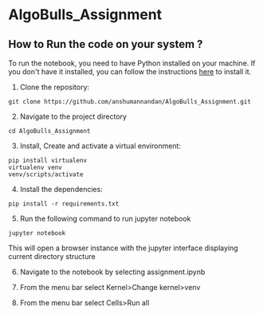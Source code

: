 # AlgoBulls_Assignment

## How to Run the code on your system ?

To run the notebook, you need to have Python installed on your machine. If you don't have it installed, you can follow the instructions [here](https://www.geeksforgeeks.org/download-and-install-python-3-latest-version/) to install it.

1. Clone the repository:

```CMD
git clone https://github.com/anshumannandan/AlgoBulls_Assignment.git
```

2. Navigate to the project directory

```CMD
cd AlgoBulls_Assignment
```

3. Install, Create and activate a virtual environment:

```CMD
pip install virtualenv
virtualenv venv
venv/scripts/activate
```

4. Install the dependencies: 

```CMD
pip install -r requirements.txt
```

5. Run the following command to run jupyter notebook

```CMD
jupyter notebook
```

This will open a browser instance with the jupyter interface displaying current directory structure

6. Navigate to the notebook by selecting assignment.ipynb

7. From the menu bar select Kernel>Change kernel>venv

8. From the menu bar select Cells>Run all 